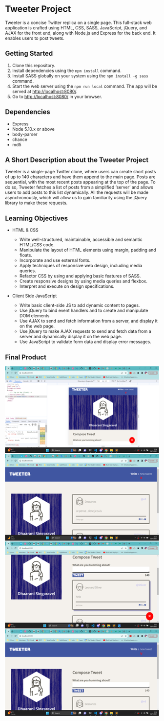 # Tweeter Project

Tweeter is a concise Twitter replica on a single page. This full-stack web application is crafted using HTML, CSS, SASS, JavaScript, jQuery, and AJAX for the front end, along with Node.js and Express for the back end. It enables users to post tweets.

## Getting Started

1. Clone this repository.
2. Install dependencies using the `npm install` command.
3. Install SASS globally on your system using the `npm install -g sass` command.
4. Start the web server using the `npm run local` command. The app will be served at <http://localhost:8080/>.
5. Go to <http://localhost:8080/> in your browser.

## Dependencies

- Express
- Node 5.10.x or above
- body-parser
- chance
- md5

## A Short Description about the Tweeter Project

Tweeter is a single-page Twitter clone, where users can create short posts of up to 140 characters and have them append to the main page. Posts are sequential, with the most recent posts appearing at the top of the page. To do so, Tweeter fetches a list of posts from a simplified ‘server’ and allows users to add posts to this list dynamically. All the requests will be made asynchronously, which will allow us to gain familiarity using the jQuery library to make these requests.

## Learning Objectives

* HTML & CSS

  - Write well-structured, maintainable, accessible and semantic HTML/CSS code.
  - Manipulate the layout of HTML elements using margin, padding and floats.
  - Incorporate and use external fonts.
  - Apply techniques of responsive web design, including media queries.
  - Refactor CSS by using and applying basic features of SASS.
  - Create responsive designs by using media queries and flexbox.
  - Interpret and execute on design specifications.

* Client Side JavaScript

  - Write basic client-side JS to add dynamic content to pages.
  - Use jQuery to bind event handlers and to create and manipulate DOM elements
  - Use AJAX to send and fetch information from a server, and display it on the web page.
  - Use jQuery to make AJAX requests to send and fetch data from a server and dynamically display it on the web page.
  - Use JavaScript to validate form data and display error messages.

## Final Product
![ScreenSize_max_767.png](https://github.com/sudhaarani/tweeter/blob/master/public/images/ScreenSize_max_767.png)
![Tweeter_webpage.png](https://github.com/sudhaarani/tweeter/blob/master/public/images/Tweeter_webpage.png)
![new_tweet_entered.png](https://github.com/sudhaarani/tweeter/blob/master/public/images/new_tweet_entered.png)
![new_tweet_section.png](https://github.com/sudhaarani/tweeter/blob/master/public/images/new_tweet_section.png)




